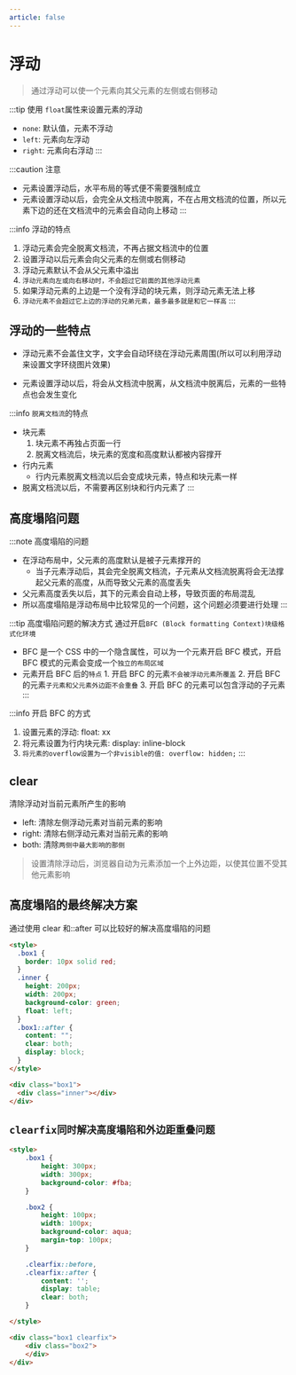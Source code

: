 ```yaml
---
article: false
---
```


# 浮动

> 通过浮动可以使一个元素向其父元素的左侧或右侧移动

:::tip 使用 `float`属性来设置元素的浮动
- `none`: 默认值，元素不浮动
- `left`: 元素向左浮动
- `right`: 元素向右浮动
:::

:::caution 注意
- 元素设置浮动后，水平布局的等式便不需要强制成立
- 元素设置浮动以后，会完全从文档流中脱离，不在占用文档流的位置，所以元素下边的还在文档流中的元素会自动向上移动
:::

:::info 浮动的特点
1. 浮动元素会完全脱离文档流，不再占据文档流中的位置
2. 设置浮动以后元素会向父元素的左侧或右侧移动
3. 浮动元素默认不会从父元素中溢出
4. `浮动元素向左或向右移动时，不会超过它前面的其他浮动元素`
5. 如果浮动元素的上边是一个没有浮动的块元素，则浮动元素无法上移
6. `浮动元素不会超过它上边的浮动的兄弟元素，最多最多就是和它一样高`
:::

## 浮动的一些特点

- 浮动元素不会盖住文字，文字会自动环绕在浮动元素周围(所以可以利用浮动来设置文字环绕图片效果)

- 元素设置浮动以后，将会从文档流中脱离，从文档流中脱离后，元素的一些特点也会发生变化

:::info `脱离文档流`的特点
- 块元素
  1. 块元素不再独占页面一行
  2. 脱离文档流后，块元素的宽度和高度默认都被内容撑开
- 行内元素
  - 行内元素脱离文档流以后会变成块元素，特点和块元素一样
- 脱离文档流以后，不需要再区别块和行内元素了
:::

## 高度塌陷问题

:::note 高度塌陷的问题
- 在浮动布局中，父元素的高度默认是被子元素撑开的
  - 当子元素浮动后，其会完全脱离文档流，子元素从文档流脱离将会无法撑起父元素的高度，从而导致父元素的高度丢失
- 父元素高度丢失以后，其下的元素会自动上移，导致页面的布局混乱
- 所以高度塌陷是浮动布局中比较常见的一个问题，这个问题必须要进行处理
:::

:::tip 高度塌陷问题的解决方式
通过开启`BFC (Block formatting Context)块级格式化环境`
- BFC 是一个 CSS 中的一个隐含属性，可以为一个元素开启 BFC 模式，开启 BFC 模式的元素会变成一个`独立的布局区域`
- 元素开启 BFC 后的`特点` 1. 开启 BFC 的元素`不会被浮动元素所覆盖` 2. 开启 BFC 的元素`子元素和父元素外边距不会重叠` 3. 开启 BFC 的元素可以包含浮动的子元素
:::

:::info 开启 BFC 的方式
1. 设置元素的浮动: float: xx
2. 将元素设置为行内块元素: display: inline-block
3. `将元素的overflow设置为一个非visible的值: overflow: hidden;`
:::


## clear

清除浮动对当前元素所产生的影响

- left: 清除左侧浮动元素对当前元素的影响
- right: 清除右侧浮动元素对当前元素的影响
- both: 清除`两侧中最大影响的那侧`

> 设置清除浮动后，浏览器自动为元素添加一个上外边距，以使其位置不受其他元素影响

## 高度塌陷的最终解决方案

通过使用 clear 和::after 可以比较好的解决高度塌陷的问题

```html {11-15}
<style>
  .box1 {
    border: 10px solid red;
  }
  .inner {
    height: 200px;
    width: 200px;
    background-color: green;
    float: left;
  }
  .box1::after {
    content: "";
    clear: both;
    display: block;
  }
</style>

<div class="box1">
  <div class="inner"></div>
</div>
```

## `clearfix同时解决高度塌陷和外边距重叠问题`

```html {15-20,24}
<style>
    .box1 {
        height: 300px;
        width: 300px;
        background-color: #fba;
    }

    .box2 {
        height: 100px;
        width: 100px;
        background-color: aqua;
        margin-top: 100px;
    }

    .clearfix::before,
    .clearfix::after {
        content: '';
        display: table;
        clear: both;
    }

</style>

<div class="box1 clearfix">
    <div class="box2">
    </div>
</div>
```